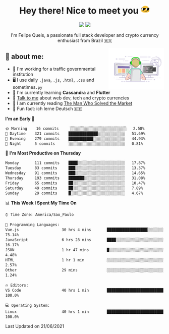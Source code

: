 
<h1 align="center">Hey there! Nice to meet you <img src="assets/sunglasses.gif" width="30"/></h1>

<p align="center">
  <a href="https://www.linkedin.com/in/fqueis"><img src="https://img.shields.io/badge/-LinkedIn-blue?style=flat&logo=Linkedin&logoColor=white" /></a>
  <a href="mailto:fqueis@gmail.com"><img src="https://img.shields.io/badge/-Gmail-c14438?style=flat&logo=Gmail&logoColor=white" /></a>
</p>

<p align="center">I'm Felipe Queis, a passionate full stack developer and crypto currency enthusiast from Brazil 🇧🇷</p>

<img width="35%" align="right" alt="fqueis" src="assets/profile.gif" /></p>

## 🤵 about me:

- 🏢 I'm working for a traffic governmental institution
- 🖥️ I use daily `.java`, `.js`, `.html`, `.css` and sometimes`.py`
- 🌱 I'm currently learning **Cassandra** and **Flutter**
- 💬 [Talk to me](https://github.com/fqueis/fqueis/discussions) about web dev, tech and crypto currencies
- 📖 I am currently reading [The Man Who Solved the Market](https://amzn.com/073521798X)
- 💭 Fun fact: ich lerne Deutsch 🇩🇪

<!--START_SECTION:waka-->
**I'm an Early 🐤** 

```text
🌞 Morning    16 commits     ░░░░░░░░░░░░░░░░░░░░░░░░░   2.58% 
🌆 Daytime    321 commits    █████████████░░░░░░░░░░░░   51.69% 
🌃 Evening    279 commits    ███████████░░░░░░░░░░░░░░   44.93% 
🌙 Night      5 commits      ░░░░░░░░░░░░░░░░░░░░░░░░░   0.81%

```
📅 **I'm Most Productive on Thursday** 

```text
Monday       111 commits    ████░░░░░░░░░░░░░░░░░░░░░   17.87% 
Tuesday      83 commits     ███░░░░░░░░░░░░░░░░░░░░░░   13.37% 
Wednesday    91 commits     ███░░░░░░░░░░░░░░░░░░░░░░   14.65% 
Thursday     193 commits    ███████░░░░░░░░░░░░░░░░░░   31.08% 
Friday       65 commits     ██░░░░░░░░░░░░░░░░░░░░░░░   10.47% 
Saturday     49 commits     ██░░░░░░░░░░░░░░░░░░░░░░░   7.89% 
Sunday       29 commits     █░░░░░░░░░░░░░░░░░░░░░░░░   4.67%

```


📊 **This Week I Spent My Time On** 

```text
⌚︎ Time Zone: America/Sao_Paulo

💬 Programming Languages: 
Vue.js                   30 hrs 4 mins       ██████████████████░░░░░░░   75.14% 
JavaScript               6 hrs 28 mins       ████░░░░░░░░░░░░░░░░░░░░░   16.17% 
JSON                     1 hr 47 mins        █░░░░░░░░░░░░░░░░░░░░░░░░   4.48% 
HTML                     1 hr 1 min          ░░░░░░░░░░░░░░░░░░░░░░░░░   2.57% 
Other                    29 mins             ░░░░░░░░░░░░░░░░░░░░░░░░░   1.24%

🔥 Editors: 
VS Code                  40 hrs 1 min        █████████████████████████   100.0%

💻 Operating System: 
Linux                    40 hrs 1 min        █████████████████████████   100.0%

```


 Last Updated on 21/06/2021
<!--END_SECTION:waka-->
